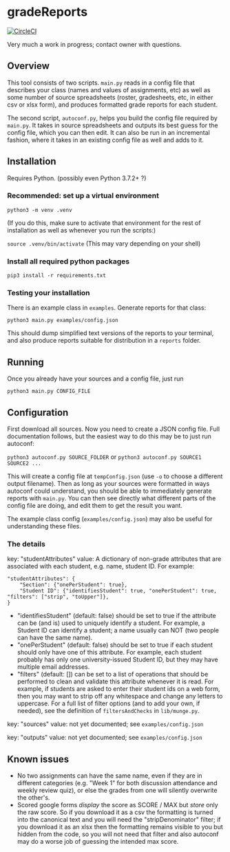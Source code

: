 # gradeReports

[![CircleCI](https://circleci.com/gh/BenjaminCosman/gradeReports.svg?style=svg)](https://circleci.com/gh/BenjaminCosman/gradeReports)

Very much a work in progress; contact owner with questions.

## Overview

This tool consists of two scripts. `main.py` reads in a config file that
describes your class (names and values of assignments, etc) as well as some
number of source spreadsheets (roster, gradesheets, etc, in either csv or xlsx
form), and produces formatted grade reports for each student.

The second script, `autoconf.py`, helps you build the config file required by
`main.py`. It takes in source spreadsheets and outputs its best guess for the
config file, which you can then edit. It can also be run in an incremental
fashion, where it takes in an existing config file as well and adds to it.

## Installation

Requires Python. (possibly even Python 3.7.2+ ?)

### Recommended: set up a virtual environment

`python3 -m venv .venv`

(If you do this, make sure to activate that environment for the rest of
installation as well as whenever you run the scripts:)

`source .venv/bin/activate` (This may vary depending on your shell)

### Install all required python packages

`pip3 install -r requirements.txt`

### Testing your installation

There is an example class in `examples`. Generate reports for that class:

`python3 main.py examples/config.json`

This should dump simplified text versions of the reports to your terminal, and
also produce reports suitable for distribution in a `reports` folder.

## Running

Once you already have your sources and a config file, just run

`python3 main.py CONFIG_FILE`

## Configuration

First download all sources. Now you need to create a JSON config file. Full
documentation follows, but the easiest way to do this may be to just run autoconf:

`python3 autoconf.py SOURCE_FOLDER` or `python3 autoconf.py SOURCE1 SOURCE2 ...`

This will create a config file at `tempConfig.json` (use `-o` to choose a
different output filename). Then as long as your sources were formatted in ways
autoconf could understand, you should be able to immediately generate reports
with `main.py`. You can then see directly what different parts of the config
file are doing, and edit them to get the result you want.

The example class config (`examples/config.json`) may also be useful for
understanding these files.

### The details

key: "studentAttributes"
value: A dictionary of non-grade attributes that are associated with each student,
e.g. name, student ID. For example:
```
"studentAttributes": {
    "Section": {"onePerStudent": true},
    "Student ID": {"identifiesStudent": true, "onePerStudent": true, "filters": ["strip", "toUpper"]},
}
```
- "identifiesStudent" (default: false) should be set to true if the attribute
can be (and is) used to uniquely identify a student. For example, a Student ID
can identify a student; a name usually can NOT (two people can have the same name).
- "onePerStudent" (default: false) should be set to true if each student should only
have one of this attribute. For example, each student probably has only one
university-issued Student ID, but they may have multiple email addresses.
- "filters" (default: []) can be set to a list of operations that should be
performed to clean and validate this attribute whenever it is read. For example,
if students are asked to enter their student ids on a web form, then you may want
to strip off any whitespace and change any letters to uppercase. For a full list
of filter options (and to add your own, if needed), see the definition of
`filtersAndChecks` in `lib/munge.py`.

key: "sources"
value: not yet documented; see `examples/config.json`

key: "outputs"
value: not yet documented; see `examples/config.json`

## Known issues

- No two assignments can have the same name, even if they are in different
categories (e.g. "Week 1" for both discussion attendance and weekly review
quiz), or else the grades from one will silently overwrite the other's.
- Scored google forms *display* the score as SCORE / MAX but *store* only the
raw score. So if you download it as a csv the formatting is turned into the
canonical text and you will
need the "stripDenominator" filter; if you download it as an xlsx then the
formatting remains visible to you but hidden from the code, so you will not
need that filter and also autoconf may do a worse job of guessing the intended
max score.